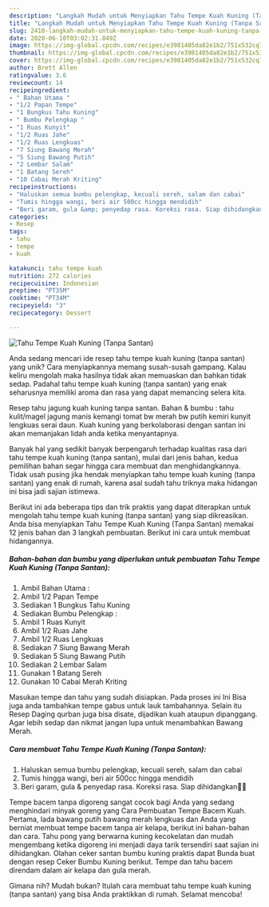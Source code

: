 ```yaml
---
description: "Langkah Mudah untuk Menyiapkan Tahu Tempe Kuah Kuning (Tanpa Santan) yang Bikin Ngiler"
title: "Langkah Mudah untuk Menyiapkan Tahu Tempe Kuah Kuning (Tanpa Santan) yang Bikin Ngiler"
slug: 2410-langkah-mudah-untuk-menyiapkan-tahu-tempe-kuah-kuning-tanpa-santan-yang-bikin-ngiler
date: 2020-06-10T03:02:31.849Z
image: https://img-global.cpcdn.com/recipes/e3981405da82e1b2/751x532cq70/tahu-tempe-kuah-kuning-tanpa-santan-foto-resep-utama.jpg
thumbnail: https://img-global.cpcdn.com/recipes/e3981405da82e1b2/751x532cq70/tahu-tempe-kuah-kuning-tanpa-santan-foto-resep-utama.jpg
cover: https://img-global.cpcdn.com/recipes/e3981405da82e1b2/751x532cq70/tahu-tempe-kuah-kuning-tanpa-santan-foto-resep-utama.jpg
author: Brett Allen
ratingvalue: 3.6
reviewcount: 14
recipeingredient:
- " Bahan Utama "
- "1/2 Papan Tempe"
- "1 Bungkus Tahu Kuning"
- " Bumbu Pelengkap "
- "1 Ruas Kunyit"
- "1/2 Ruas Jahe"
- "1/2 Ruas Lengkuas"
- "7 Siung Bawang Merah"
- "5 Siung Bawang Putih"
- "2 Lembar Salam"
- "1 Batang Sereh"
- "10 Cabai Merah Kriting"
recipeinstructions:
- "Haluskan semua bumbu pelengkap, kecuali sereh, salam dan cabai"
- "Tumis hingga wangi, beri air 500cc hingga mendidih"
- "Beri garam, gula &amp; penyedap rasa. Koreksi rasa. Siap dihidangkan🥰🤗"
categories:
- Resep
tags:
- tahu
- tempe
- kuah

katakunci: tahu tempe kuah 
nutrition: 272 calories
recipecuisine: Indonesian
preptime: "PT35M"
cooktime: "PT34M"
recipeyield: "3"
recipecategory: Dessert

---
```



![Tahu Tempe Kuah Kuning (Tanpa Santan)](https://img-global.cpcdn.com/recipes/e3981405da82e1b2/751x532cq70/tahu-tempe-kuah-kuning-tanpa-santan-foto-resep-utama.jpg)

Anda sedang mencari ide resep tahu tempe kuah kuning (tanpa santan) yang unik? Cara menyiapkannya memang susah-susah gampang. Kalau keliru mengolah maka hasilnya tidak akan memuaskan dan bahkan tidak sedap. Padahal tahu tempe kuah kuning (tanpa santan) yang enak seharusnya memiliki aroma dan rasa yang dapat memancing selera kita.

Resep tahu jagung kuah kuning tanpa santan. Bahan &amp; bumbu : tahu kulit/magel jagung manis kemangi tomat bw merah bw putih kemiri kunyit lengkuas serai daun. Kuah kuning yang berkolaborasi dengan santan ini akan memanjakan lidah anda ketika menyantapnya.

Banyak hal yang sedikit banyak berpengaruh terhadap kualitas rasa dari tahu tempe kuah kuning (tanpa santan), mulai dari jenis bahan, kedua pemilihan bahan segar hingga cara membuat dan menghidangkannya. Tidak usah pusing jika hendak menyiapkan tahu tempe kuah kuning (tanpa santan) yang enak di rumah, karena asal sudah tahu triknya maka hidangan ini bisa jadi sajian istimewa.


Berikut ini ada beberapa tips dan trik praktis yang dapat diterapkan untuk mengolah tahu tempe kuah kuning (tanpa santan) yang siap dikreasikan. Anda bisa menyiapkan Tahu Tempe Kuah Kuning (Tanpa Santan) memakai 12 jenis bahan dan 3 langkah pembuatan. Berikut ini cara untuk membuat hidangannya.

<!--inarticleads1-->

##### Bahan-bahan dan bumbu yang diperlukan untuk pembuatan Tahu Tempe Kuah Kuning (Tanpa Santan):

1. Ambil  Bahan Utama :
1. Ambil 1/2 Papan Tempe
1. Sediakan 1 Bungkus Tahu Kuning
1. Sediakan  Bumbu Pelengkap :
1. Ambil 1 Ruas Kunyit
1. Ambil 1/2 Ruas Jahe
1. Ambil 1/2 Ruas Lengkuas
1. Sediakan 7 Siung Bawang Merah
1. Sediakan 5 Siung Bawang Putih
1. Sediakan 2 Lembar Salam
1. Gunakan 1 Batang Sereh
1. Gunakan 10 Cabai Merah Kriting


Masukan tempe dan tahu yang sudah disiapkan. Pada proses ini Ini Bisa juga anda tambahkan tempe gabus untuk lauk tambahannya. Selain itu Resep Daging qurban juga bisa disate, dijadikan kuah ataupun dipanggang. Agar lebih sedap dan nikmat jangan lupa untuk menambahkan Bawang Merah. 

<!--inarticleads2-->

##### Cara membuat Tahu Tempe Kuah Kuning (Tanpa Santan):

1. Haluskan semua bumbu pelengkap, kecuali sereh, salam dan cabai
1. Tumis hingga wangi, beri air 500cc hingga mendidih
1. Beri garam, gula &amp; penyedap rasa. Koreksi rasa. Siap dihidangkan🥰🤗


Tempe bacem tanpa digoreng sangat cocok bagi Anda yang sedang menghindari minyak goreng yang Cara Pembuatan Tempe Bacem Kuah. Pertama, lada bawang putih bawang merah lengkuas dan Anda yang berniat membuat tempe bacem tanpa air kelapa, berikut ini bahan-bahan dan cara. Tahu pong yang berwarna kuning kecokelatan dan mudah mengembang ketika digoreng ini menjadi daya tarik tersendiri saat sajian ini dihidangkan. Olahan ceker santan bumbu kuning praktis dapat Bunda buat dengan resep Ceker Bumbu Kuning berikut. Tempe dan tahu bacem direndam dalam air kelapa dan gula merah. 

Gimana nih? Mudah bukan? Itulah cara membuat tahu tempe kuah kuning (tanpa santan) yang bisa Anda praktikkan di rumah. Selamat mencoba!
